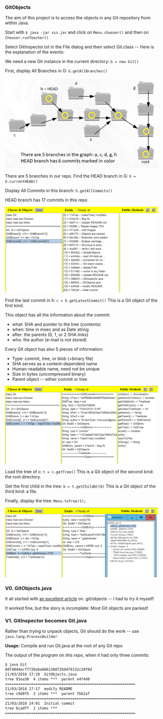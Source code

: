 ### GitObjects

The aim of this project is to access the objects in any Git repository from within Java.

Start with `$ java -jar sss.jar` and click on `Menu.chooser()` and then on `Chooser.runTeacher()`

Select GitInspector.txt in the File dialog and then select Git.class -- Here is the explanation of the events:

We need a new Git instance in the current directory: `G = new Git()`

First, display All Branches in G:  `G.getAllBranches()`

![tree branches](images/branches.JPG)

There are 5 branches in our repo. Find the HEAD branch in G:  `h = G.currentHEAD()`

Display All Commits in this branch:  `h.getAllCommits()`

HEAD branch has 17 commits in this repo

![all commits](images/all%20commits.PNG)

Find the last commit in h:  `c = h.getLatestCommit()`  This is a Git object of the first kind.

This object has all the information about the commit: 
* what: SHA and pointer to the tree (contents)
* when: time in msec and as Date string
* after: the parents (0, 1, or 2 SHA links)
* who: the author (e-mail is not stored)

Every Git object has also 5 pieces of information:
* Type: commit, tree, or blob (=binary file)
* SHA serves as a content-dependent name
* Human-readable name, need not be unique
* Size in bytes (uncompressed binary)
* Parent object -- either commit or tree

![latest commit](images/latest%20commit.PNG)

Load the tree of c:  `t = c.getTree()`  This is a Git object of the second kind: the root directory.

Get the first child in the tree:  `b = t.getChildAt(0)`  This is a Git object of the third kind: a file.

Finally, display the tree:  `Menu.toTree(t);`

![display tree](images/display%20tree.PNG)


### V0. GitObjects.java

It all started with [an excellent article](https://hackernoon.com/https-medium-com-zspajich-understanding-git-data-model-95eb16cc99f5) on .git/objects -- I had to try it myself!

It worked fine, but the story is incomplete: Most Git objects are packed!


### V1. GitInspector becomes Git.java

Rather than trying to unpack objects, Git should do the work -- use `java.lang.ProcessBuilder` 

**Usage:** Compile and run Git.java at the root of any Git repo

The output of the program on *this repo*, when it had only three commits:
````
$ java Git
88f4044ecf7f20aba666136072bd4f0132c28f0d
21/03/2018 17:18  GitObjects.java
tree 91ea30  4 items ***  parent e4f4d0
============================================================
21/03/2018 17:17  modify README
tree c9d0f5  2 items ***  parent 7bb2af
============================================================
21/03/2018 14:01  Initial commit
tree bcadff  1 items ***
============================================================
````
